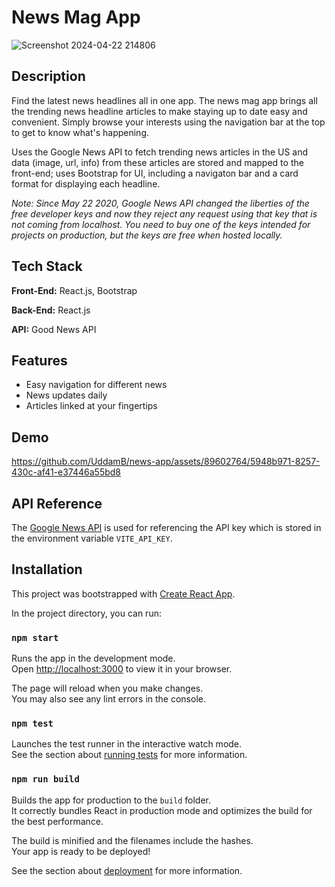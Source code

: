 
# News Mag App
![Screenshot 2024-04-22 214806](https://github.com/UddamB/news-app/assets/89602764/00a7ad03-ea2c-4d8c-bff5-08acca1f0129)


## Description
Find the latest news headlines all in one app. The news mag app brings all the trending news headline articles to make staying up to date easy and convenient. Simply browse your interests using the navigation bar at the top to get to know what's happening.

Uses the Google News API to fetch trending news articles in the US and data (image, url, info) from these articles are stored and mapped to the front-end; uses Bootstrap for UI, including a navigaton bar and a card format for displaying each headline.

*Note: Since May 22 2020, Google News API changed the liberties of the free developer keys and now they reject any request using that key that is not coming from localhost. You need to buy one of the keys intended for projects on production, but the keys are free when hosted locally.*

## Tech Stack

**Front-End:** React.js, Bootstrap 

**Back-End:** React.js

**API:** Good News API



## Features 
- Easy navigation for different news
- News updates daily
- Articles linked at your fingertips


## Demo

https://github.com/UddamB/news-app/assets/89602764/5948b971-8257-430c-af41-e37446a55bd8

## API Reference

The [Google News API](https://newsapi.org/s/google-news-api) is used for referencing the API key which is stored in the environment variable `VITE_API_KEY`. 




## Installation

This project was bootstrapped with [Create React App](https://github.com/facebook/create-react-app).

In the project directory, you can run:

### `npm start`

Runs the app in the development mode.\
Open [http://localhost:3000](http://localhost:3000) to view it in your browser.

The page will reload when you make changes.\
You may also see any lint errors in the console.

### `npm test`

Launches the test runner in the interactive watch mode.\
See the section about [running tests](https://facebook.github.io/create-react-app/docs/running-tests) for more information.

### `npm run build`

Builds the app for production to the `build` folder.\
It correctly bundles React in production mode and optimizes the build for the best performance.

The build is minified and the filenames include the hashes.\
Your app is ready to be deployed!

See the section about [deployment](https://facebook.github.io/create-react-app/docs/deployment) for more information.
